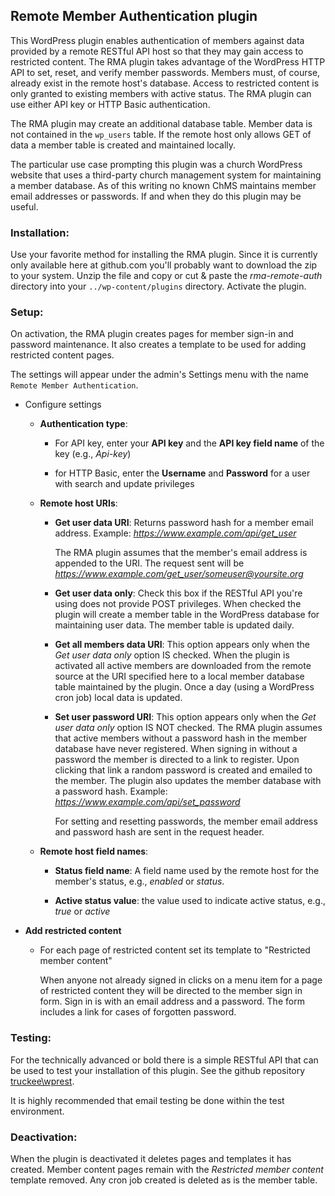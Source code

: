## Remote Member Authentication plugin


This WordPress plugin enables authentication of members against data provided by a remote RESTful API host so that they may gain access to restricted content. The RMA plugin takes advantage of the WordPress HTTP API to set, reset, and verify member passwords. Members must, of course, already exist in the remote host's database. Access to restricted content is only granted to existing members with active status. The RMA plugin can use either API key or HTTP Basic authentication.

The RMA plugin may create an additional database table. Member data is not contained in the `wp_users` table. If the remote host only allows GET of data a member table is created and maintained locally.

The particular use case prompting this plugin was a church WordPress website that uses a third-party church management system for maintaining a member database. As of this writing no known ChMS maintains member email addresses or passwords. If and when they do this plugin may be useful.

### Installation:

Use your favorite method for installing the RMA plugin. Since it is currently only available here at github.com you'll probably want to download the zip to your system. Unzip the file and copy or cut & paste the _rma-remote-auth_ directory into your `../wp-content/plugins` directory. Activate the plugin.

### Setup:

On activation, the RMA plugin creates pages for member sign-in and password maintenance. It also creates a template to be used for adding restricted content pages.

The settings will appear under the admin's Settings menu with the name `Remote Member Authentication`.

- Configure settings

	- **Authentication type**:

		- For API key, enter your **API key** and the **API key field name** of the key (e.g., *Api-key*)

		- for HTTP Basic, enter the **Username** and **Password** for a user with search and update privileges


    - **Remote host URIs**:

		- **Get user data URI**: Returns password hash for a member email address.   Example: _https://www.example.com/api/get_user_

    		The RMA plugin assumes that the member's email address is appended to the URI. The request sent will be _https://www.example.com/get_user/someuser@yoursite.org_
    		
		- **Get user data only**: Check this box if the RESTful API you're using does not provide POST privileges. When checked the plugin will create a member table in the WordPress database for maintaining user data. The member table is updated daily.
 
		- **Get all members data URI**: This option appears only when the *Get user data only* option IS checked. When the plugin is activated all active members are downloaded from the remote source at the URI specified here to a local member database table maintained by the plugin. Once a day (using a WordPress cron job) local data is updated.

        - **Set user password URI**: This option appears only when the *Get user data only* option IS NOT checked. The RMA plugin assumes that active members without a password hash in the member database have never registered. When signing in without a password the member is directed to a link to register. Upon clicking that link a random password is created and emailed to the member. The plugin also updates the member database with a password hash. Example: _https://www.example.com/api/set_password_

            For setting and resetting passwords, the member email address and password hash are sent in the request header. 

	- **Remote host field names**:

		- **Status field name**: A field name used by the remote host for the member's status, e.g., _enabled_ or _status_.

		- **Active status value**: the value used to indicate active status, e.g., _true_ or _active_

- **Add restricted content**

	- For each page of restricted content set its template to "Restricted member content" 

        When anyone not already signed in clicks on a menu item for a page of restricted content they will be directed to the member sign in form. Sign in is with an email address and a password. The form includes a link for cases of  forgotten password.

### Testing:

For the technically advanced or bold there is a simple RESTful API that can be used to test your installation of this plugin.  See the github repository [truckee\wprest](https://github.com/truckee/wprest).

It is highly recommended that email testing be done within the test environment.

### Deactivation:

When the plugin is deactivated it deletes pages and templates it has created. Member content pages remain with the *Restricted member content* template removed. Any cron job created is deleted as is the member table.
